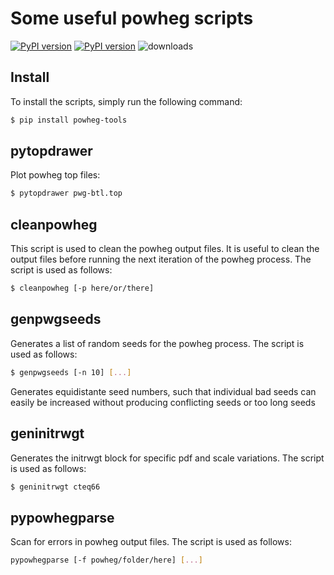 # Some useful powheg scripts

[![PyPI version][pypi image]][pypi link] [![PyPI version][pypi versions]][pypi link]  ![downloads](https://img.shields.io/pypi/dm/powheg-tools.svg)

## Install

To install the scripts, simply run the following command:

```bash
$ pip install powheg-tools
```

## pytopdrawer

Plot powheg top files:

```bash
$ pytopdrawer pwg-btl.top
```

## cleanpowheg

This script is used to clean the powheg output files. It is useful to clean the output files before running the next iteration of the powheg process. The script is used as follows:

```bash
$ cleanpowheg [-p here/or/there]
```

## genpwgseeds

Generates a list of random seeds for the powheg process. The script is used as follows:

```bash
$ genpwgseeds [-n 10] [...]
```

Generates equidistante seed numbers, such that individual bad seeds can easily be increased without producing conflicting seeds or too long seeds

## geninitrwgt

Generates the initrwgt block for specific pdf and scale variations. The script is used as follows:

```bash
$ geninitrwgt cteq66
```


## pypowhegparse

Scan for errors in powheg output files. The script is used as follows:

```bash
pypowhegparse [-f powheg/folder/here] [...]
```

[pypi image]: https://badge.fury.io/py/powheg-tools.svg
[pypi link]: https://pypi.org/project/powheg-tools/
[pypi versions]: https://img.shields.io/pypi/pyversions/powheg-tools.svg
